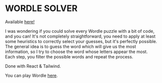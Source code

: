 WORDLE SOLVER
======

Available [here!](https://wordle-solver.marah.dev/)

I was wondering if you could solve every Wordle puzzle with a bit of code, and you can! It's not completely straightforward, you need to apply at least some heuristics to correctly select your guesses, but it's perfectly possible.
The general idea is to guess the word which will give us the most information, so I try to choose the word whose letters appear the most. Each step, you filter the possible words and repeat the process.

Done with React & Tailwind.


You can play Wordle [here](https://www.powerlanguage.co.uk/wordle/).
